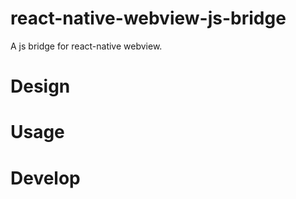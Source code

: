 # react-native-webview-js-bridge
A js bridge for react-native webview.

# Design

# Usage

# Develop
